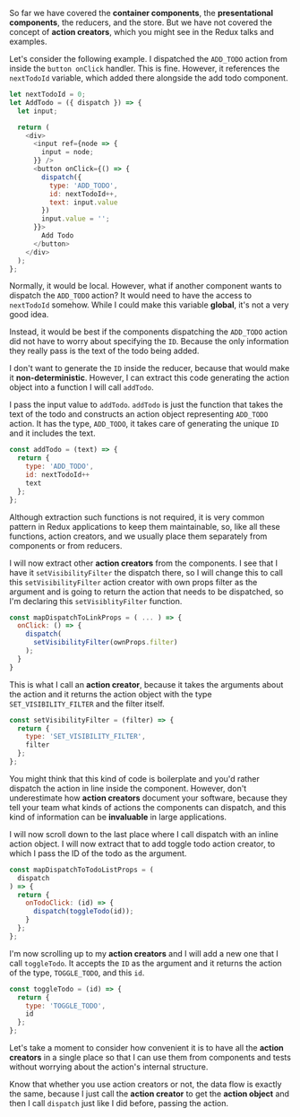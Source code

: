 So far we have covered the **container components**, the **presentational components**, the reducers, and the store. But we have not covered the concept of **action creators**, which you might see in the Redux talks and examples.

Let's consider the following example. I dispatched the `ADD_TODO` action from inside the `button onClick` handler. This is fine. However, it references the `nextTodoId` variable, which added there alongside the add todo component.

```javascript 
let nextTodoId = 0;
let AddTodo = ({ dispatch }) => {
  let input;

  return (
    <div>
      <input ref={node => {
        input = node;
      }} />
      <button onClick={() => {
        dispatch({
          type: 'ADD_TODO',
          id: nextTodoId++,
          text: input.value
        })
        input.value = '';
      }}>
        Add Todo
      </button>
    </div>
  );
};
```

Normally, it would be local. However, what if another component wants to dispatch the `ADD_TODO` action? It would need to have the access to `nextTodoId` somehow. While I could make this variable **global**, it's not a very good idea.

Instead, it would be best if the components dispatching the `ADD_TODO` action did not have to worry about specifying the `ID`. Because the only information they really pass is the text of the todo being added.

I don't want to generate the `ID` inside the reducer, because that would make it **non-deterministic**. However, I can extract this code generating the action object into a function I will call `addTodo`.

I pass the input value to `addTodo`. `addTodo` is just the function that takes the text of the todo and constructs an action object representing `ADD_TODO` action. It has the type, `ADD_TODO`, it takes care of generating the unique `ID` and it includes the text.

``` javascript
const addTodo = (text) => {
  return {
    type: 'ADD_TODO',
    id: nextTodoId++
    text
  };
};
```

Although extraction such functions is not required, it is very common pattern in Redux applications to keep them maintainable, so, like all these functions, action creators, and we usually place them separately from components or from reducers.

I will now extract other **action creators** from the components. I see that I have it `setVisibilityFilter` the dispatch there, so I will change this to call this `setVisibilityFilter` action creator with own props filter as the argument and is going to return the action that needs to be dispatched, so I'm declaring this `setVisiblityFilter` function.

``` javascript
const mapDispatchToLinkProps = ( ... ) => {
  onClick: () => {
    dispatch(
      setVisibilityFilter(ownProps.filter)
    );
  }
}
```

This is what I call an **action creator**, because it takes the arguments about the action and it returns the action object with the type `SET_VISIBILITY_FILTER` and the filter itself.

``` javascript
const setVisibilityFilter = (filter) => {
  return {
    type: 'SET_VISIBILITY_FILTER',
    filter
  };
};
```

You might think that this kind of code is boilerplate and you'd rather dispatch the action in line inside the component. However, don't underestimate how **action creators** document your software, because they tell your team what kinds of actions the components can dispatch, and this kind of information can be **invaluable** in large applications.

I will now scroll down to the last place where I call dispatch with an inline action object. I will now extract that to add toggle todo action creator, to which I pass the ID of the todo as the argument.

```javascript
const mapDispatchToTodoListProps = (
  dispatch
) => {
  return {
    onTodoClick: (id) => {
      dispatch(toggleTodo(id));
    }
  };
};
```

I'm now scrolling up to my **action creators** and I will add a new one that I call `toggleTodo`. It accepts the `ID` as the argument and it returns the action of the type, `TOGGLE_TODO`, and this `id`.

```javascript
const toggleTodo = (id) => {
  return {
    type: 'TOGGLE_TODO',
    id
  };
};
```

Let's take a moment to consider how convenient it is to have all the **action creators** in a single place so that I can use them from components and tests without worrying about the action's internal structure.

Know that whether you use action creators or not, the data flow is exactly the same, because I just call the **action creator** to get the **action object** and then I call `dispatch` just like I did before, passing the action.

